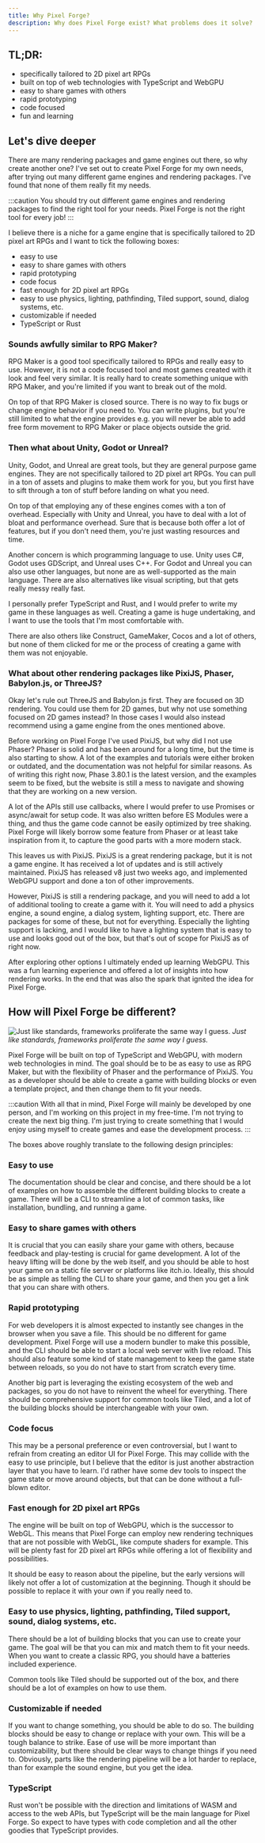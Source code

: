 ```yaml
---
title: Why Pixel Forge?
description: Why does Pixel Forge exist? What problems does it solve?
---
```


## TL;DR:

- specifically tailored to 2D pixel art RPGs
- built on top of web technologies with TypeScript and WebGPU
- easy to share games with others
- rapid prototyping
- code focused
- fun and learning

## Let's dive deeper

There are many rendering packages and game engines out there, so why create another one? I've set out to create Pixel Forge for my own needs,
after trying out many different game engines and rendering packages. I've found that none of them really fit my needs.

:::caution
You should try out different game engines and rendering packages to find the right tool for your needs. Pixel Forge is not the right tool for every job!
:::

I believe there is a niche for a game engine that is specifically tailored to 2D pixel art RPGs and I want to tick the following boxes:

- easy to use
- easy to share games with others
- rapid prototyping
- code focus
- fast enough for 2D pixel art RPGs
- easy to use physics, lighting, pathfinding, Tiled support, sound, dialog systems, etc.
- customizable if needed
- TypeScript or Rust

### Sounds awfully similar to RPG Maker?

RPG Maker is a good tool specifically tailored to RPGs and really easy to use. However, it is not a code focused tool and most games created with it look and feel very similar.
It is really hard to create something unique with RPG Maker, and you're limited if you want to break out of the mold.

On top of that RPG Maker is closed source. There is no way to fix bugs or change engine behavior if you need to.
You can write plugins, but you're still limited to what the engine provides e.g. you will never be able to add free form movement to RPG Maker or place objects outside the grid.

### Then what about Unity, Godot or Unreal?

Unity, Godot, and Unreal are great tools, but they are general purpose game engines. They are not specifically tailored to 2D pixel art RPGs.
You can pull in a ton of assets and plugins to make them work for you, but you first have to sift through a ton of stuff before landing on what you need.

On top of that employing any of these engines comes with a ton of overhead. Especially with Unity and Unreal, you have to deal with a lot of bloat and performance overhead.
Sure that is because both offer a lot of features, but if you don't need them, you're just wasting resources and time.

Another concern is which programming language to use. Unity uses C#, Godot uses GDScript, and Unreal uses C++.
For Godot and Unreal you can also use other languages, but none are as well-supported as the main language.
There are also alternatives like visual scripting, but that gets really messy really fast.

I personally prefer TypeScript and Rust, and I would prefer to write my game in these languages as well.
Creating a game is huge undertaking, and I want to use the tools that I'm most comfortable with.

There are also others like Construct, GameMaker, Cocos and a lot of others, but none of them clicked for me or the process of creating a game with them was not enjoyable.

### What about other rendering packages like PixiJS, Phaser, Babylon.js, or ThreeJS?

Okay let's rule out ThreeJS and Babylon.js first. They are focused on 3D rendering. You could use them for 2D games, but why not use something focused on 2D games instead?
In those cases I would also instead recommend using a game engine from the ones mentioned above.

Before working on Pixel Forge I've used PixiJS, but why did I not use Phaser? Phaser is solid and has been around for a long time, but the time is also starting to show.
A lot of the examples and tutorials were either broken or outdated, and the documentation was not helpful for similar reasons.
As of writing this right now, Phase 3.80.1 is the latest version, and the examples seem to be fixed, but the website is still a mess to navigate and showing that they are working on a new version.

A lot of the APIs still use callbacks, where I would prefer to use Promises or async/await for setup code. It was also written before ES Modules were a thing, and thus the game code cannot be easily optimized by tree shaking.
Pixel Forge will likely borrow some feature from Phaser or at least take inspiration from it, to capture the good parts with a more modern stack.

This leaves us with PixiJS. PixiJS is a great rendering package, but it is not a game engine. It has received a lot of updates and is still actively maintained.
PixiJS has released v8 just two weeks ago, and implemented WebGPU support and done a ton of other improvements.

However, PixiJS is still a rendering package, and you will need to add a lot of additional tooling to create a game with it.
You will need to add a physics engine, a sound engine, a dialog system, lighting support, etc. There are packages for some of these, but not for everything.
Especially the lighting support is lacking, and I would like to have a lighting system that is easy to use and looks good out of the box, but that's out of scope for PixiJS as of right now.

After exploring other options I ultimately ended up learning WebGPU. This was a fun learning experience and offered a lot of insights into how rendering works.
In the end that was also the spark that ignited the idea for Pixel Forge.

## How will Pixel Forge be different?

![Just like standards, frameworks proliferate the same way I guess.](https://imgs.xkcd.com/comics/standards.png)
_Just like standards, frameworks proliferate the same way I guess._

Pixel Forge will be built on top of TypeScript and WebGPU, with modern web technologies in mind.
The goal should be to be as easy to use as RPG Maker, but with the flexibility of Phaser and the performance of PixiJS.
You as a developer should be able to create a game with building blocks or even a template project, and then change them to fit your needs.

:::caution
With all that in mind, Pixel Forge will mainly be developed by one person, and I'm working on this project in my free-time. I'm not trying to create the next big thing.
I'm just trying to create something that I would enjoy using myself to create games and ease the development process.
:::

The boxes above roughly translate to the following design principles:

### Easy to use

The documentation should be clear and concise, and there should be a lot of examples on how to assemble the different building blocks to create a game.
There will be a CLI to streamline a lot of common tasks, like installation, bundling, and running a game.

### Easy to share games with others

It is crucial that you can easily share your game with others, because feedback and play-testing is crucial for game development.
A lot of the heavy lifting will be done by the web itself, and you should be able to host your game on a static file server or platforms like itch.io.
Ideally, this should be as simple as telling the CLI to share your game, and then you get a link that you can share with others.

### Rapid prototyping

For web developers it is almost expected to instantly see changes in the browser when you save a file. This should be no different for game development.
Pixel Forge will use a modern bundler to make this possible, and the CLI should be able to start a local web server with live reload.
This should also feature some kind of state management to keep the game state between reloads, so you do not have to start from scratch every time.

Another big part is leveraging the existing ecosystem of the web and packages, so you do not have to reinvent the wheel for everything.
There should be comprehensive support for common tools like Tiled, and a lot of the building blocks should be interchangeable with your own.

### Code focus

This may be a personal preference or even controversial, but I want to refrain from creating an editor UI for Pixel Forge.
This may collide with the easy to use principle, but I believe that the editor is just another abstraction layer that you have to learn.
I'd rather have some dev tools to inspect the game state or move around objects, but that can be done without a full-blown editor.

### Fast enough for 2D pixel art RPGs

The engine will be built on top of WebGPU, which is the successor to WebGL. This means that Pixel Forge can employ new rendering techniques that are not possible with WebGL, like compute shaders for example.
This will be plenty fast for 2D pixel art RPGs while offering a lot of flexibility and possibilities.

It should be easy to reason about the pipeline, but the early versions will likely not offer a lot of customization at the beginning.
Though it should be possible to replace it with your own if you really need to.

### Easy to use physics, lighting, pathfinding, Tiled support, sound, dialog systems, etc.

There should be a lot of building blocks that you can use to create your game. The goal will be that you can mix and match them to fit your needs.
When you want to create a classic RPG, you should have a batteries included experience.

Common tools like Tiled should be supported out of the box, and there should be a lot of examples on how to use them.

### Customizable if needed

If you want to change something, you should be able to do so. The building blocks should be easy to change or replace with your own.
This will be a tough balance to strike. Ease of use will be more important than customizability, but there should be clear ways to change things if you need to.
Obviously, parts like the rendering pipeline will be a lot harder to replace, than for example the sound engine, but you get the idea.

### TypeScript

Rust won't be possible with the direction and limitations of WASM and access to the web APIs, but TypeScript will be the main language for Pixel Forge.
So expect to have types with code completion and all the other goodies that TypeScript provides.
